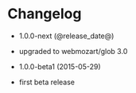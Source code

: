 Changelog
=========

* 1.0.0-next (@release_date@)

 * upgraded to webmozart/glob 3.0

* 1.0.0-beta1 (2015-05-29)

 * first beta release
